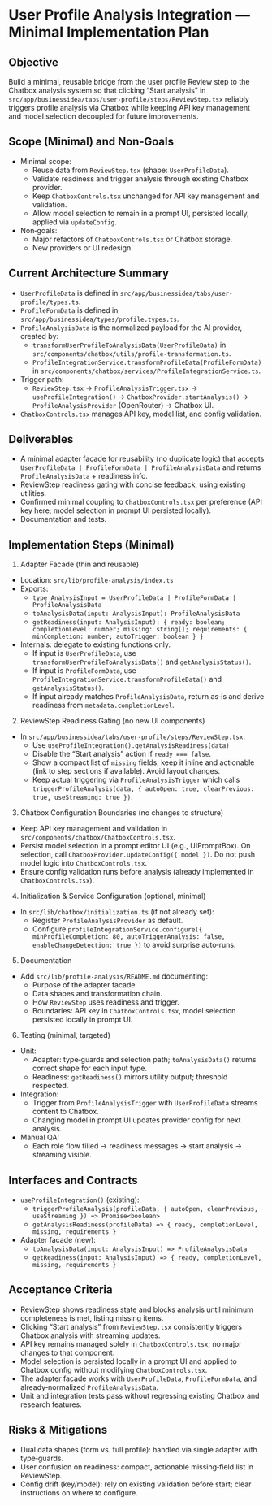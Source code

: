 # User Profile Analysis Integration — Minimal Implementation Plan

## Objective
Build a minimal, reusable bridge from the user profile Review step to the Chatbox analysis system so that clicking “Start analysis” in `src/app/businessidea/tabs/user-profile/steps/ReviewStep.tsx` reliably triggers profile analysis via Chatbox while keeping API key management and model selection decoupled for future improvements.

## Scope (Minimal) and Non‑Goals
- Minimal scope:
  - Reuse data from `ReviewStep.tsx` (shape: `UserProfileData`).
  - Validate readiness and trigger analysis through existing Chatbox provider.
  - Keep `ChatboxControls.tsx` unchanged for API key management and validation.
  - Allow model selection to remain in a prompt UI, persisted locally, applied via `updateConfig`.
- Non‑goals:
  - Major refactors of `ChatboxControls.tsx` or Chatbox storage.
  - New providers or UI redesign.

## Current Architecture Summary
- `UserProfileData` is defined in `src/app/businessidea/tabs/user-profile/types.ts`.
- `ProfileFormData` is defined in `src/app/businessidea/types/profile.types.ts`.
- `ProfileAnalysisData` is the normalized payload for the AI provider, created by:
  - `transformUserProfileToAnalysisData(UserProfileData)` in `src/components/chatbox/utils/profile-transformation.ts`.
  - `ProfileIntegrationService.transformProfileData(ProfileFormData)` in `src/components/chatbox/services/ProfileIntegrationService.ts`.
- Trigger path:
  - `ReviewStep.tsx` → `ProfileAnalysisTrigger.tsx` → `useProfileIntegration()` → `ChatboxProvider.startAnalysis()` → `ProfileAnalysisProvider` (OpenRouter) → Chatbox UI.
- `ChatboxControls.tsx` manages API key, model list, and config validation.

## Deliverables
- A minimal adapter facade for reusability (no duplicate logic) that accepts `UserProfileData | ProfileFormData | ProfileAnalysisData` and returns `ProfileAnalysisData` + readiness info.
- ReviewStep readiness gating with concise feedback, using existing utilities.
- Confirmed minimal coupling to `ChatboxControls.tsx` per preference (API key here; model selection in prompt UI persisted locally).
- Documentation and tests.

## Implementation Steps (Minimal)
1) Adapter Facade (thin and reusable)
- Location: `src/lib/profile-analysis/index.ts`
- Exports:
  - `type AnalysisInput = UserProfileData | ProfileFormData | ProfileAnalysisData`
  - `toAnalysisData(input: AnalysisInput): ProfileAnalysisData`
  - `getReadiness(input: AnalysisInput): { ready: boolean; completionLevel: number; missing: string[]; requirements: { minCompletion: number; autoTrigger: boolean } }`
- Internals: delegate to existing functions only.
  - If input is `UserProfileData`, use `transformUserProfileToAnalysisData()` and `getAnalysisStatus()`.
  - If input is `ProfileFormData`, use `ProfileIntegrationService.transformProfileData()` and `getAnalysisStatus()`.
  - If input already matches `ProfileAnalysisData`, return as‑is and derive readiness from `metadata.completionLevel`.

2) ReviewStep Readiness Gating (no new UI components)
- In `src/app/businessidea/tabs/user-profile/steps/ReviewStep.tsx`:
  - Use `useProfileIntegration().getAnalysisReadiness(data)`
  - Disable the “Start analysis” action if `ready === false`.
  - Show a compact list of `missing` fields; keep it inline and actionable (link to step sections if available). Avoid layout changes.
  - Keep actual triggering via `ProfileAnalysisTrigger` which calls `triggerProfileAnalysis(data, { autoOpen: true, clearPrevious: true, useStreaming: true })`.

3) Chatbox Configuration Boundaries (no changes to structure)
- Keep API key management and validation in `src/components/chatbox/ChatboxControls.tsx`.
- Persist model selection in a prompt editor UI (e.g., UIPromptBox). On selection, call `ChatboxProvider.updateConfig({ model })`. Do not push model logic into `ChatboxControls.tsx`.
- Ensure config validation runs before analysis (already implemented in `ChatboxControls.tsx`).

4) Initialization & Service Configuration (optional, minimal)
- In `src/lib/chatbox/initialization.ts` (if not already set):
  - Register `ProfileAnalysisProvider` as default.
  - Configure `profileIntegrationService.configure({ minProfileCompletion: 80, autoTriggerAnalysis: false, enableChangeDetection: true })` to avoid surprise auto‑runs.

5) Documentation
- Add `src/lib/profile-analysis/README.md` documenting:
  - Purpose of the adapter facade.
  - Data shapes and transformation chain.
  - How `ReviewStep` uses readiness and trigger.
  - Boundaries: API key in `ChatboxControls.tsx`, model selection persisted locally in prompt UI.

6) Testing (minimal, targeted)
- Unit:
  - Adapter: type‑guards and selection path; `toAnalysisData()` returns correct shape for each input type.
  - Readiness: `getReadiness()` mirrors utility output; threshold respected.
- Integration:
  - Trigger from `ProfileAnalysisTrigger` with `UserProfileData` streams content to Chatbox.
  - Changing model in prompt UI updates provider config for next analysis.
- Manual QA:
  - Each role flow filled → readiness messages → start analysis → streaming visible.

## Interfaces and Contracts
- `useProfileIntegration()` (existing):
  - `triggerProfileAnalysis(profileData, { autoOpen, clearPrevious, useStreaming }) => Promise<boolean>`
  - `getAnalysisReadiness(profileData) => { ready, completionLevel, missing, requirements }`
- Adapter facade (new):
  - `toAnalysisData(input: AnalysisInput) => ProfileAnalysisData`
  - `getReadiness(input: AnalysisInput) => { ready, completionLevel, missing, requirements }`

## Acceptance Criteria
- ReviewStep shows readiness state and blocks analysis until minimum completeness is met, listing missing items.
- Clicking “Start analysis” from `ReviewStep.tsx` consistently triggers Chatbox analysis with streaming updates.
- API key remains managed solely in `ChatboxControls.tsx`; no major changes to that component.
- Model selection is persisted locally in a prompt UI and applied to Chatbox config without modifying `ChatboxControls.tsx`.
- The adapter facade works with `UserProfileData`, `ProfileFormData`, and already‑normalized `ProfileAnalysisData`.
- Unit and integration tests pass without regressing existing Chatbox and research features.

## Risks & Mitigations
- Dual data shapes (form vs. full profile): handled via single adapter with type‑guards.
- User confusion on readiness: compact, actionable missing‑field list in ReviewStep.
- Config drift (key/model): rely on existing validation before start; clear instructions on where to configure.
